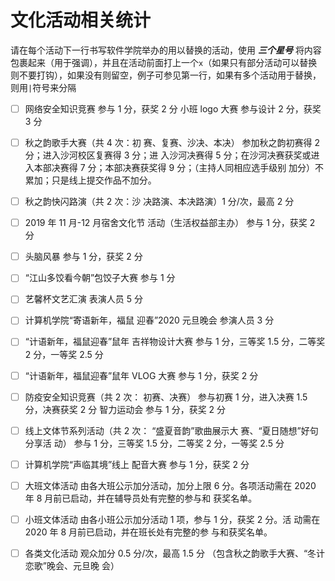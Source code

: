 # 文化活动相关统计

请在每个活动下一行书写软件学院举办的用以替换的活动，使用 **_三个星号_** 将内容包裹起来（用于强调），并且在活动前面打上一个`x`（如果只有部分活动可以替换则不要打钩），如果没有则留空，例子可参见第一行，如果有多个活动用于替换，则用`|`符号来分隔

- [ ] 网络安全知识竞赛 参与 1 分，获奖 2 分 小班 logo 大赛 参与设计 2 分，获奖 3 分

- [ ] 秋之韵歌手大赛（共 4 次：初 赛、复赛、沙决、本决） 参加秋之韵初赛得 2 分；进入沙河校区复赛得 3 分；进 入沙河决赛得 5 分；在沙河决赛获奖或进入本部决赛得 7 分；本部决赛获奖得 9 分；（主持人同相应选手级别 加分）不累加；只是线上提交作品不加分。

- [ ] 秋之韵快闪路演（共 2 次：沙 决路演、本决路演）1 分/次，最高 2 分

- [ ]  2019 年 11 月-12 月宿舍文化节 活动（生活权益部主办） 参与 1 分，获奖 2 分

- [ ] 头脑风暴 参与 1 分，获奖 2 分

- [ ] “江山多饺看今朝”包饺子大赛 参与 1 分

- [ ] 艺馨杯文艺汇演 表演人员 5 分 

- [ ] 计算机学院“寄语新年，福鼠 迎春”2020 元旦晚会 参演人员 3 分 

- [ ] “计语新年，福鼠迎春”鼠年 吉祥物设计大赛 参与 1 分，三等奖 1.5 分，二等奖 2 分，一等奖 2.5 分 

- [ ] “计语新年，福鼠迎春”鼠年 VLOG 大赛 参与 1 分，获奖 2 分 

- [ ] 防疫安全知识竞赛（共 2 次： 初赛、决赛） 参与初赛 1 分，进入决赛 1.5 分，决赛获奖 2 分 智力运动会 参与 1 分，获奖 2 分 

- [ ] 线上文体节系列活动（共 2 次： “盛夏音韵”歌曲展示大 赛、“夏日随想”好句分享活 动） 参与 1 分，三等奖 1.5 分，二等奖 2 分，一等奖 2.5 分 

- [ ] 计算机学院“声临其境”线上 配音大赛 参与 1 分，获奖 2 分 

- [ ] 大班文体活动 由各大班公示加分活动，加分上限 6 分。各项活动需在 2020 年 8 月前已启动，并在辅导员处有完整的参与和 获奖名单。 

- [ ] 小班文体活动 由各小班公示加分活动 1 项，参与 1 分，获奖 2 分。活 动需在 2020 年 8 月前已启动，并在班长处有完整的参 与和获奖名单。 

- [ ] 各类文化活动 观众加分 0.5 分/次，最高 1.5 分 （包含秋之韵歌手大赛、“冬计恋歌”晚会、元旦晚 会） 
